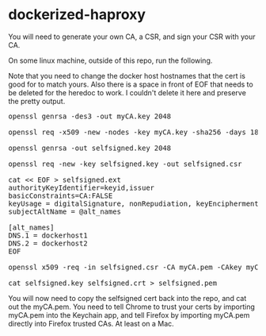 # dockerized-haproxy

You will need to generate your own CA, a CSR, and sign your CSR with your CA. 

On some linux machine, outside of this repo, run the following.

Note that you need to change the docker host hostnames that the cert is good for to match yours.
Also there is a space in front of EOF that needs to be deleted for the heredoc to work.
I couldn't delete it here and preserve the pretty output.

<pre>
openssl genrsa -des3 -out myCA.key 2048

openssl req -x509 -new -nodes -key myCA.key -sha256 -days 1825 -out myCA.pem

openssl genrsa -out selfsigned.key 2048

openssl req -new -key selfsigned.key -out selfsigned.csr

cat << EOF > selfsigned.ext
authorityKeyIdentifier=keyid,issuer
basicConstraints=CA:FALSE
keyUsage = digitalSignature, nonRepudiation, keyEncipherment, dataEncipherment
subjectAltName = @alt_names

[alt_names]
DNS.1 = dockerhost1
DNS.2 = dockerhost2
EOF

openssl x509 -req -in selfsigned.csr -CA myCA.pem -CAkey myCA.key -CAcreateserial -out selfsigned.crt -days 1825 -sha256 -extfile selfsigned.ext

cat selfsigned.key selfsigned.crt > selfsigned.pem
</pre>

You will now need to copy the selfsigned cert back into the repo, and cat out the myCA.pem. You need to tell Chrome to 
trust your certs by importing myCA.pem into the Keychain app, and tell Firefox by importing myCA.pem directly into Firefox trusted CAs.
At least on a Mac.